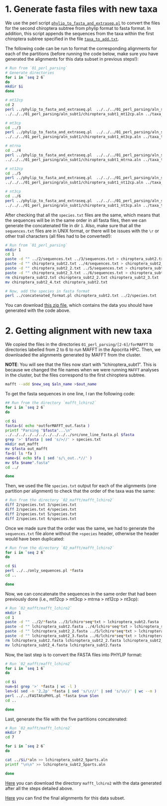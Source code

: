 # 1. Generate fasta files with new taxa
We use the perl script
[`phylip_to_fasta_and_extraseq.pl`](/02_SeqBayes_S2/00_Data_filtering/00_data_curation/chiroptera/filter_aln/extra_filtering/02_MAFFT_subt2/01_perl_parsing/phylip_to_fasta_and_extraseq.pl)
to convert the files for the second chiroptera subtree from phylip format to fasta format. In addition, this
script appends the sequences from the taxa within the first chiroptera subtree specified in the file 
[`taxa_to_add.txt`](/02_SeqBayes_S2/00_Data_filtering/00_data_curation/chiroptera/filter_aln/extra_filtering/02_MAFFT_subt2/01_perl_parsing/taxa_to_add.txt).

The following code can be run to format the corresponding alignments for each 
of the partitions (before running the code below, make sure you have generated the alignments 
for this data subset in previous steps!):

```sh
# Run from `01_perl_parsing`
# Generate directories
for i in `seq 2 6`
do
mkdir $i 
done 

# mt12cp
cd 2
perl ../phylip_to_fasta_and_extraseq.pl  ../../../01_perl_parsing/aln_subt2/chiroptera_subt2_mt12cp.aln \
../../../01_perl_parsing/aln_subt1/chiroptera_subt1_mt12cp.aln ../taxa_to_add.txt

# mt3cp
cd ../3 
perl ../phylip_to_fasta_and_extraseq.pl  ../../../01_perl_parsing/aln_subt2/chiroptera_subt2_mt3cp.aln \
../../../01_perl_parsing/aln_subt1/chiroptera_subt1_mt3cp.aln ../taxa_to_add.txt

# mtrna
cd ../4
perl ../phylip_to_fasta_and_extraseq.pl  ../../../01_perl_parsing/aln_subt2/chiroptera_subt2_mtrna.aln \
../../../01_perl_parsing/aln_subt1/chiroptera_subt1_mtrna.aln ../taxa_to_add.txt

# nt12cp
cd ../5
perl ../phylip_to_fasta_and_extraseq.pl  ../../../01_perl_parsing/aln_subt2/chiroptera_subt2_nt12cp.aln \
../../../01_perl_parsing/aln_subt1/chiroptera_subt1_nt12cp.aln ../taxa_to_add.txt

# nt3cp
cd ../6
perl ../phylip_to_fasta_and_extraseq.pl  ../../../01_perl_parsing/aln_subt2/chiroptera_subt2_nt3cp.aln \
../../../01_perl_parsing/aln_subt1/chiroptera_subt1_nt3cp.aln ../taxa_to_add.txt

```

After checking that all the `species.txt` files are the same, which means that 
the sequences will be in the same order in all fasta files, then 
we can generate the concatenated file in dir `1`. Also, make sure that all 
the `sequences.txt` files are in UNIX format, or there will be issues with 
the `\r` or other trail characters (all files had to be converted!):

```sh
# Run from `01_perl_parsing`
mkdir 1
cd 1
paste -d "" ../2/sequences.txt ../3/sequences.txt > chiroptera_subt2.txt 
paste -d "" chiroptera_subt2.txt ../4/sequences.txt > chiroptera_subt2_2.txt    
paste -d "" chiroptera_subt2_2.txt ../5/sequences.txt > chiroptera_subt2_3.txt 
paste -d "" chiroptera_subt2_3.txt ../6/sequences.txt > chiroptera_subt2_4.txt
rm chiroptera_subt2.txt chiroptera_subt2_2.txt chiroptera_subt2_3.txt
mv chiroptera_subt2_4.txt chiroptera_subt2.txt

# Now, add the species in fasta format
perl ../concatenated_format.pl chiroptera_subt2.txt ../2/species.txt
```

You can download
[this zip file](https://www.dropbox.com/s/2xl617lms7t7qmo/SeqBayesS2_filteraln2_chiroptera_02_MAFFT_subt2_01.zip?dl=0), 
which contains the data you should have generated with the code above. 


# 2. Getting alignment with new taxa 
We copied the files in the directories `01_perl_parsing/[2-6]/forMAFFT` to directories 
labelled from 2 to 6 to run MAFFT in the Apocrita HPC.
Then, we downloaded the alignments generated by MAFFT from the cluster.

**NOTE**: You will see that the files now start with "lchiroptera_subt1". This is because 
we changed the file names when we were running `MAFFT` analyses in the cluster, but the 
files correspond to the first chiroptera subtree.

```sh
mafft --add $new_seq $aln_name >$out_name
```

To get the fasta sequences in one line, I ran the following code:

```sh
## Run from the directory `mafft_lchiro2`
for i in `seq 2 6`
do

cd $i 
fasta=$( echo *outforMAFFT_out.fasta )
printf "Parsing "$fasta"...\n"
../../../../../../../../../../src/one_line_fasta.pl $fasta
grep '>' $fasta | sed 's/>//' > species.txt
mkdir out_mafft 
mv $fasta out_mafft
fa=$( ls *fa )
name=$( echo $fa | sed 's/\_out..*//' )
mv $fa $name".fasta"
cd ../

done
```

Then, we used the file `species.txt` output for each of the alignments (one partition per alignment) to check 
that the order of the taxa was the same:

```sh
# Run from the directory `02_mafft/mafft_lchiro2`
diff 2/species.txt 3/species.txt 
diff 2/species.txt 4/species.txt 
diff 2/species.txt 5/species.txt 
diff 2/species.txt 6/species.txt 
```

Once we made sure that the order was the same,
we had to generate the `sequences.txt` file alone without the `>species` header, otherwise the header 
would have been duplicated:

```sh
# Run from the directory `02_mafft/mafft_lchiro2`
for i in `seq 2 6`
do 

cd $i 
perl ../../only_sequences.pl *fasta
cd ..

done
```

Now, we can concatenate the sequences in the same order that had been previously done 
(i.e., mt12cp > mt3cp > mtrna > nt12cp > nt3cp):

```sh
# Run `02_mafft/mafft_lchiro2`
mkdir 1
cd 1
paste -d "" ../2/*fasta ../3/lchiro*seq*txt > lchiroptera_subt2.fasta 
paste -d "" lchiroptera_subt2.fasta ../4/lchiro*seq*txt > lchiroptera_subt2_2.fasta 
paste -d "" lchiroptera_subt2_2.fasta ../5/lchiro*seq*txt > lchiroptera_subt2_3.fasta 
paste -d "" lchiroptera_subt2_3.fasta ../6/lchiro*seq*txt > lchiroptera_subt2_4.fasta
rm lchiroptera_subt2.fasta lchiroptera_subt2_2.fasta lchiroptera_subt2_3.fasta
mv lchiroptera_subt2_4.fasta lchiroptera_subt2.fasta
```

Now, the last step is to convert the FASTA files into PHYLIP format:

```sh
# Run `02_mafft/mafft_lchiro2`
for i in `seq 1 6`
do 

cd $i
num=$( grep '>' *fasta | wc -l )
len=$( sed -n '2,2p' *fasta | sed 's/\r//' | sed 's/\n//' | wc --m )
perl ../../FASTAtoPHYL.pl *fasta $num $len 
cd ..

done
```

Last, generate the file with the five partitions concatenated:

```sh
# Run `02_mafft/mafft_lchiro2`
mkdir 7 
cd 7 

for i in `seq 2 6`
do 

cat ../$i/*aln >> lchiroptera_subt2_5parts.aln
printf "\n\n" >> lchiroptera_subt2_5parts.aln

done 
```

[Here](https://www.dropbox.com/s/2zeqewdec97fxos/SeqBayesS2_filteraln2_chiroptera_02_MAFFT_subt2_02.zip?dl=0)
you can download the directory `mafft_lchiro2` with the data generated after 
all the steps detailed above.

[Here](https://www.dropbox.com/s/5zwds5t26r5l29f/SeqBayesS2_Raln_chiroptera_subt2.zip?dl=0) 
you can find the final alignments for this data subset.